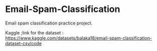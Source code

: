 # Email-Spam-Classification
Email spam classification practice project.


Kaggle ;link for the dataset : https://www.kaggle.com/datasets/balaka18/email-spam-classification-dataset-csv/code